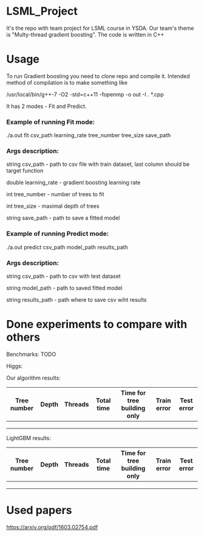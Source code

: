 # LSML_Project

It's the repo with team project for LSML course in YSDA. Our team's theme is "Multy-thread gradient boosting". The code is written in C++

# Usage

To run Gradient boosting you need to clone repo and compile it. Intended method of compilation is to make something like

/usr/local/bin/g++-7 -O2 -std=c++11 -fopenmp -o out -I . *.cpp

It has 2 modes - Fit and Predict.

### Example of running Fit mode:

./a.out fit csv_path learning_rate tree_number tree_size save_path

### Args description:

string csv_path - path to csv file with train dataset, last column should be target function

double learning_rate - gradient boosting learning rate

int tree_number - number of trees to fit

int tree_size - maximal depth of trees

string save_path - path to save a fitted model

### Example of running Predict mode:

./a.out predict csv_path model_path results_path

### Args description:

string csv_path - path to csv with test dataset

string model_path - path to saved fitted model

string results_path - path where to save csv wiht results

# Done experiments to compare with others

Benchmarks: TODO

Higgs:

Our algorithm results:

| Tree number | Depth | Threads | Total time | Time for tree building only | Train error | Test error |
|-------------|-------|---------|------------|-----------------------------|-------------|------------|
|             |       |         |            |                             |             |            |
|             |       |         |            |                             |             |            |
|             |       |         |            |                             |             |            |

LightGBM results:

| Tree number | Depth | Threads | Total time | Time for tree building only | Train error | Test error |
|-------------|-------|---------|------------|-----------------------------|-------------|------------|
|             |       |         |           |                             |             |            |
|             |       |         |            |                             |             |            |
|             |       |         |            |                             |             |            |


# Used papers

https://arxiv.org/pdf/1603.02754.pdf
